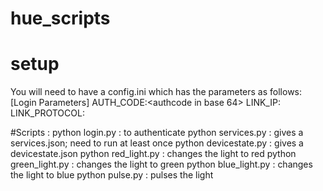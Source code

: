 # hue_scripts
# setup
You will need to have a config.ini which has the parameters as follows:
[Login Parameters]
AUTH_CODE:<authcode in base 64>
LINK_IP:<ip address of your foxbox>
LINK_PROTOCOL:<http or https>

#Scripts : 
python login.py : to authenticate
python services.py : gives a services.json; need to run at least once
python devicestate.py : gives a devicestate.json
python red_light.py : changes the light to red
python green_light.py : changes the light to green
python blue_light.py : changes the light to blue
python pulse.py : pulses the light
